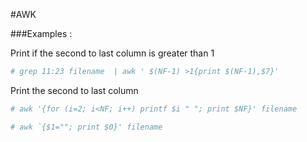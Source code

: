 #AWK

###Examples :

Print if the second to last column is greater than 1

```bash
# grep 11:23 filename  | awk ' $(NF-1) >1{print $(NF-1),$7}'
```

Print the second to last column 

```bash
# awk '{for (i=2; i<NF; i++) printf $i " "; print $NF}' filename
```
```bash
# awk `{$1=""; print $0}' filename
```
